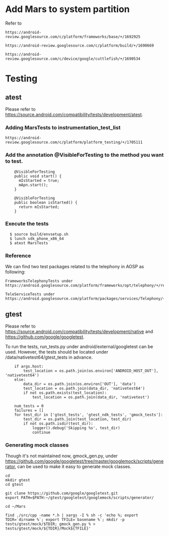# Add Mars to system partition

Refer to
```
https://android-review.googlesource.com/c/platform/frameworks/base/+/1692925

https://android-review.googlesource.com/c/platform/build/+/1690669

https://android-review.googlesource.com/c/device/google/cuttlefish/+/1690534
```

# Testing

## atest

Please refer to https://source.android.com/compatibility/tests/development/atest.

### Adding MarsTests to instrumentation_test_list
```
https://android-review.googlesource.com/c/platform/platform_testing/+/1705111
```

### Add the annotation @VisibleForTesting to the method you want to test.
```
    @VisibleForTesting
    public void start() {
      mIsStarted = true;
      mApn.start();
    }

    @VisibleForTesting
    public boolean isStarted() {
      return mIsStarted;
    }
```

### Execute the tests
```
  $ source build/envsetup.sh
  $ lunch sdk_phone_x86_64
  $ atest MarsTests
```

### Reference
We can find two test packages related to the telephony in AOSP as following:

```
FrameworksTelephonyTests under
https://android.googlesource.com/platform/frameworks/opt/telephony/+/refs/heads/master/tests/telephonytests

TeleServiceTests under
https://android.googlesource.com/platform/packages/services/Telephony/+/refs/heads/master/tests/
```


## gtest

Please refer to https://source.android.com/compatibility/tests/development/native and https://github.com/google/googletest.

To run the tests, run_tests.py under android/external/googletest can be used.
However, the tests should be located under /data/nativetest64/gtest_tests in advance.

```
    if args.host:
        test_location = os.path.join(os.environ['ANDROID_HOST_OUT'], 'nativetest64')
    else:
        data_dir = os.path.join(os.environ['OUT'], 'data')
        test_location = os.path.join(data_dir, 'nativetest64')
        if not os.path.exists(test_location):
            test_location = os.path.join(data_dir, 'nativetest')

    num_tests = 0
    failures = []
    for test_dir in ['gtest_tests', 'gtest_ndk_tests', 'gmock_tests']:
        test_dir = os.path.join(test_location, test_dir)
        if not os.path.isdir(test_dir):
            logger().debug('Skipping %s', test_dir)
            continue
```

### Generating mock classes

Though it's not maintained now, gmock_gen.py, under https://github.com/google/googletest/tree/master/googlemock/scripts/generator, can be used to make it easy to generate mock classes.

```
cd 
mkdir gtest
cd gtest

git clone https://github.com/google/googletest.git
export PATH=$PATH:~/gtest/googletest/googlemock/scripts/generator/

cd ~/Mars

find ./src/cpp -name *.h | xargs -I % sh -c 'echo %; export TDIR=`dirname %`; export TFILE=`basename %`; mkdir -p tests/gtest/mock/$TDIR; gmock_gen.py % > tests/gtest/mock/${TDIR}/Mock${TFILE}'

```
